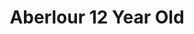 ---
layout: recipe
title: Aberlour 12 Year Old
category: Scotch
subcategory: Speyside
aged: 12
abv: 40
distillery: Aberlour
distillery-location: Aberlour, UK
nose: 
palate: 
finish: 
tag:
    - speyside
    - highland
    - scotch
    - whisky
---
